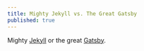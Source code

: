```yaml
---
title: Mighty Jekyll vs. The Great Gatsby
published: true
---
```

Mighty [Jekyll](https://jekyllrb.com/) or the great [Gatsby](https://www.gatsbyjs.org/).
